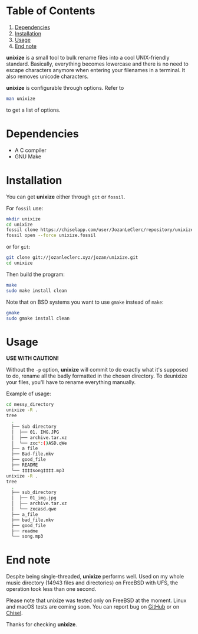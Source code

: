 
# Table of Contents

1.  [Dependencies](#org0cfb26c)
2.  [Installation](#orge26b09a)
3.  [Usage](#orgaf1a9db)
4.  [End note](#orgf54857b)

**unixize** is a small tool to bulk rename files into a cool UNIX-friendly
standard. Basically, everything becomes lowercase and there is no need to
escape characters anymore when entering your filenames in a terminal. It
also removes unicode characters.

**unixize** is configurable through options. Refer to

```sh
man unixize
```

to get a list of options.


<a id="org0cfb26c"></a>

# Dependencies

-   A C compiler
-   GNU Make


<a id="orge26b09a"></a>

# Installation

You can get **unixize** either through `git` or `fossil`.

For `fossil` use:

```sh
mkdir unixize
cd unixize
fossil clone https://chiselapp.com/user/JozanLeClerc/repository/unixize unixize.fossil
fossil open --force unixize.fossil
```

or for `git`:

```sh
git clone git://jozanleclerc.xyz/jozan/unixize.git
cd unixize
```

Then build the program:

```sh
make
sudo make install clean
```

Note that on BSD systems you want to use `gmake` instead of `make`:

```sh
gmake
sudo gmake install clean
```


<a id="orgaf1a9db"></a>

# Usage

**USE WITH CAUTION!**

Without the `-p` option, **unixize** will commit to do exactly
what it's supposed to do, rename all the badly formatted in the chosen
directory. To deunixize your files, you'll have to rename everything
manually.

Example of usage:
```sh
cd messy_directory
unixize -R .
tree
  .
  ├── Sub directory
  │  ├── 01. IMG.JPG
  │  ├── archive.tar.xz
  │  └── zxc*:()ASD.qWe
  ├── a file
  ├── Bad-file.mkv
  ├── good_file
  ├── README
  └── ‡‡‡‡song‡‡‡‡.mp3
unixize -R .
tree
  .
  ├── sub_directory
  │  ├── 01_img.jpg
  │  ├── archive.tar.xz
  │  └── zxcasd.qwe
  ├── a_file
  ├── bad_file.mkv
  ├── good_file
  ├── readme
  └── song.mp3
```


<a id="orgf54857b"></a>

# End note

Despite being single-threaded, **unixize** performs well. Used on my whole music
directory (14943 files and directories) on FreeBSD with UFS, the operation
took less than one second.

Please note that unixize was tested only on FreeBSD at the moment.
Linux and macOS tests are coming soon.  You can report bug on
[GitHub](https://github.com/JozanLeClerc/unixize/issues) or on
[Chisel](https://chiselapp.com/user/JozanLeClerc/repository/unixize/ticket).

Thanks for checking **unixize**.

